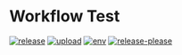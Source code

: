 # Workflow Test

[![release](https://github.com/justorez/github-test/actions/workflows/release.yml/badge.svg)](https://github.com/justorez/github-test/actions/workflows/release.yml)
[![upload](https://github.com/justorez/github-test/actions/workflows/upload.yml/badge.svg)](https://github.com/justorez/github-test/actions/workflows/upload.yml)
[![env](https://github.com/justorez/github-test/actions/workflows/env.yml/badge.svg)](https://github.com/justorez/github-test/actions/workflows/env.yml) 
[![release-please](https://github.com/justorez/github-test/actions/workflows/release-please.yml/badge.svg)](https://github.com/justorez/github-test/actions/workflows/release-please.yml)